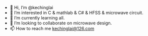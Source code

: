 - 👋 Hi, I’m @kechinglai
- 👀 I’m interested in C & mathlab & C# & HFSS & microwave circuit.
- 🌱 I’m currently learning all.
- 💞️ I’m looking to collaborate on microwave design.
- 📫 How to reach me kechinglai@126.com

<!---
kechinglai/kechinglai is a ✨ special ✨ repository because its `README.md` (this file) appears on your GitHub profile.
You can click the Preview link to take a look at your changes.
--->
